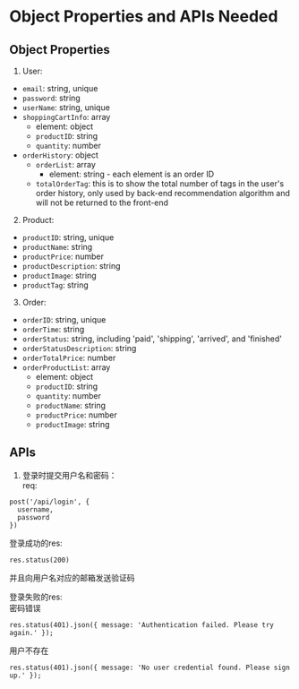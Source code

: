 # Object Properties and APIs Needed  
## Object Properties  
1. User:  
* ```email```: string, unique  
* ```password```: string  
* ```userName```: string, unique  
* ```shoppingCartInfo```: array  
    - element: object  
    - ```productID```: string  
    - ```quantity```: number  
* ```orderHistory```: object  
    - ```orderList```: array  
        + element: string - each element is an order ID  
    - ```totalOrderTag```: this is to show the total number of tags in the user's order history, only used by back-end recommendation algorithm and will not be returned to the front-end
        

2. Product:  
* ```productID```: string, unique  
* ```productName```: string  
* ```productPrice```: number  
* ```productDescription```: string  
* ```productImage```: string  
* ```productTag```: string  

3. Order:  
* ```orderID```: string, unique
* ```orderTime```: string  
* ```orderStatus```: string, including 'paid', 'shipping', 'arrived', and 'finished'  
* ```orderStatusDescription```: string  
* ```orderTotalPrice```: number  
* ```orderProductList```: array  
    - element: object
    - ```productID```: string  
    - ```quantity```: number  
    - ```productName```: string  
    - ```productPrice```: number  
    - ```productImage```: string     

## APIs
1. 登录时提交用户名和密码：  
req:  
```
post('/api/login', {
  username,
  password
})
```  
登录成功的res:
```
res.status(200)
```
并且向用户名对应的邮箱发送验证码  

登录失败的res:  
密码错误
```
res.status(401).json({ message: 'Authentication failed. Please try again.' });
```
用户不存在
```
res.status(401).json({ message: 'No user credential found. Please sign up.' });
```
